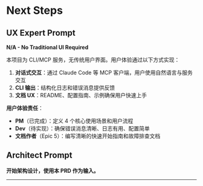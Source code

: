 # Next Steps

## UX Expert Prompt

**N/A - No Traditional UI Required**

本项目为 CLI/MCP 服务，无传统用户界面。用户体验通过以下方式实现：

1. **对话式交互**：通过 Claude Code 等 MCP 客户端，用户使用自然语言与服务交互
2. **CLI 输出**：结构化日志和错误消息提供反馈
3. **文档 UX**：README、配置指南、示例确保用户快速上手

**用户体验责任**：
- **PM**（已完成）：定义 4 个核心使用场景和用户流程
- **Dev**（待实现）：确保错误消息清晰、日志有用、配置简单
- **文档作者**（Epic 5）：编写清晰的快速开始指南和故障排查文档

## Architect Prompt

**开始架构设计，使用本 PRD 作为输入。**

---
